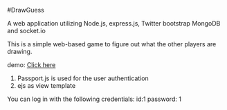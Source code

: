 #DrawGuess

A web application utilizing Node.js, express.js, Twitter bootstrap
MongoDB and socket.io

This is a simple web-based game to figure out what the other players are drawing.

demo: <a href="https://drawguess.herokuapp.com/">Click here</a>


1. Passport.js is used for the user authentication
2. ejs as view template

You can log in with the following credentials:
id:1
password: 1
